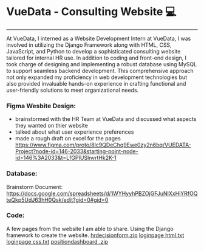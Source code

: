 # VueData - Consulting Website 💻
---

At VueData, I interned as a Website Development Intern at VueData, I was involved in utilizing the Django Framework along with HTML, CSS, JavaScript, and Python to develop a sophisticated consulting website tailored for internal HR use. In addition to coding and front-end design, I took charge of designing and implementing a robust database using MySQL to support seamless backend development. This comprehensive approach not only expanded my proficiency in web development technologies but also provided invaluable hands-on experience in crafting functional and user-friendly solutions to meet organizational needs.

### Figma Wesbite Design:
- brainstormed with the HR Team at VueData and discussed what aspects they wanted on thier website
- talked about what user experience preferences 
- made a rough draft on excel for the pages 
https://www.figma.com/proto/8lc9QDeChq9Ewe0zy2n6bq/VUEDATA-Project?node-id=146-2033&starting-point-node-id=146%3A2033&t=LfGPIUSlnvrtHk2K-1 

### Database:
Brainstorm Document: https://docs.google.com/spreadsheets/d/1WYHyyhPBZOjGFJuNIXxHiYRfOQteQkp5UdJ63hH0Qsk/edit?gid=0#gid=0 

### Code:
A few pages from the website I am able to share. Using the Django framework to create the website. 
[hrdecisionform.zip](https://github.com/user-attachments/files/17724785/hrdecisionform.zip)
[loginpage html.txt](https://github.com/user-attachments/files/17724787/loginpage.html.txt)
[loginpage css.txt](https://github.com/user-attachments/files/17724786/loginpage.css.txt)
[positiondashboard .zip](https://github.com/user-attachments/files/17724789/positiondashboard.zip)

